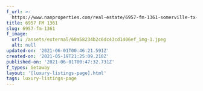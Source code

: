 ```yaml
---
f_url: >-
  https://www.nanproperties.com/real-estate/6957-fm-1361-somerville-tx-77879/17703780/102034046
title: 6957 FM 1361
slug: 6957-fm-1361
f_image:
  url: /assets/external/60a58234b2c6dc43cd1406ef_img-1.jpeg
  alt: null
updated-on: '2021-06-01T00:46:21.591Z'
created-on: '2021-05-19T21:25:09.210Z'
published-on: '2021-06-01T00:47:32.731Z'
f_types: Getaway
layout: '[luxury-listings-page].html'
tags: luxury-listings-page
---
```




